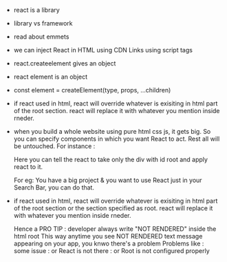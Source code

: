 - react is a library
- library vs framework
- read about emmets
- we can inject React in HTML using CDN Links using script tags
- react.createelement gives an object
- react element is an object
- const element = createElement(type, props, ...children)

- if react used in html, react will override whatever is exisiting in html part of the root section. react will replace it with whatever you mention inside rneder.
- when you build a whole website using pure html css js, it gets big. So you can specify components in which you want React to act. Rest all will be untouched.
    For instance :
        <div id="header" />
        <div id="root" />
        <div id="footer" />
    Here you can tell the react to take only the div with id root and apply react to it.

    For eg: You have a big project & you want to use React just in your Search Bar, you can do that.

-   if react used in html, react will override whatever is exisiting in html part of the root section or the section specified as root. react will 
    replace it with whatever you mention inside rneder.
        
    Hence a PRO TIP : developer always write "NOT RENDERED" inside the html root
    This way anytime you see NOT RENDERED text message appearing on your app, you knwo there's a problem
    Problems like : some issue : or React is not there : or Root is not configured properly
